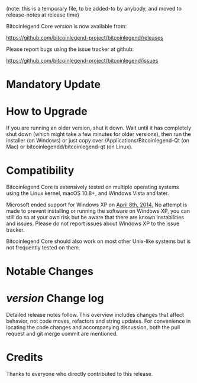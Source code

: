 (note: this is a temporary file, to be added-to by anybody, and moved to release-notes at release time)

Bitcoinlegend Core *version* is now available from:

  <https://github.com/bitcoinlegend-project/bitcoinlegend/releases>

Please report bugs using the issue tracker at github:

  <https://github.com/bitcoinlegend-project/bitcoinlegend/issues>

Mandatory Update
==============

How to Upgrade
==============

If you are running an older version, shut it down. Wait until it has completely shut down (which might take a few minutes for older versions), then run the installer (on Windows) or just copy over /Applications/Bitcoinlegend-Qt (on Mac) or bitcoinlegendd/bitcoinlegend-qt (on Linux).

Compatibility
==============

Bitcoinlegend Core is extensively tested on multiple operating systems using
the Linux kernel, macOS 10.8+, and Windows Vista and later.

Microsoft ended support for Windows XP on [April 8th, 2014](https://www.microsoft.com/en-us/WindowsForBusiness/end-of-xp-support),
No attempt is made to prevent installing or running the software on Windows XP, you
can still do so at your own risk but be aware that there are known instabilities and issues.
Please do not report issues about Windows XP to the issue tracker.

Bitcoinlegend Core should also work on most other Unix-like systems but is not
frequently tested on them.

Notable Changes
===============

*version* Change log
=================

Detailed release notes follow. This overview includes changes that affect
behavior, not code moves, refactors and string updates. For convenience in locating
the code changes and accompanying discussion, both the pull request and
git merge commit are mentioned.


Credits
=======

Thanks to everyone who directly contributed to this release.
